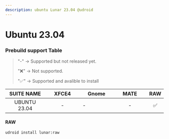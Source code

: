 ```yaml
---
description: ubuntu Lunar 23.04 @udroid
---
```


# Ubuntu 23.04

### Prebuild support Table

> &#x20; "-"  -> Supported but not released yet.
>
> "❌" -> Not supported.
>
> "✅" -> Supported and avalible to install

<table><thead><tr><th width="163.98078462770218" align="center">SUITE NAME</th><th width="150" align="center">XFCE4</th><th width="132">Gnome</th><th width="150" align="center">MATE</th><th align="center">RAW</th></tr></thead><tbody><tr><td align="center">UBUNTU 23.04</td><td align="center">-</td><td>        -</td><td align="center">-</td><td align="center">✅</td></tr></tbody></table>

#### RAW

```bash
udroid install lunar:raw
```
